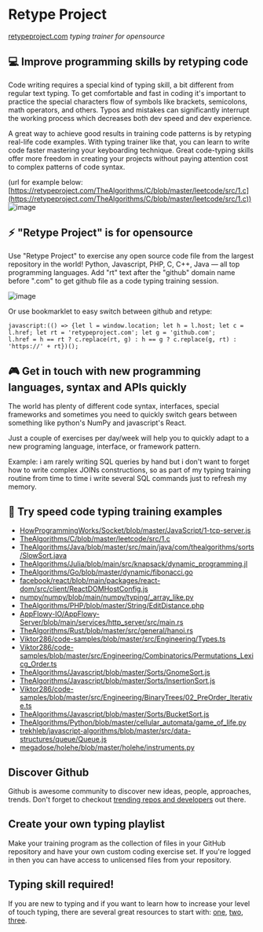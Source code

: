 # Retype Project

[retypeproject.com](https://retypeproject.com/) _typing trainer for opensource_

## :computer: Improve programming skills by retyping code

Code writing requires a special kind of typing skill, a bit different from regular text typing. To get comfortable and fast in coding it's important to practice the special characters flow of symbols like brackets, semicolons, math operators, and others. Typos and mistakes can significantly interrupt the working process which decreases both dev speed and dev experience.

A great way to achieve good results in training code patterns is by retyping real-life code examples. With typing trainer like that, you can learn to write code faster mastering your keyboarding technique. Great code-typing skills offer more freedom in creating your projects without paying attention cost to complex patterns of code syntax.

(url for example below: [https://retypeproject.com/TheAlgorithms/C/blob/master/leetcode/src/1.c](https://retypeproject.com/TheAlgorithms/C/blob/master/leetcode/src/1.c))
![image](https://user-images.githubusercontent.com/13506547/150652323-225dc326-1ce4-466a-b4e3-e28d304b4bd5.png)


## :zap: "Retype Project" is for opensource
Use "Retype Project" to exercise any open source code file from the largest repository in the world!
Python, Javascript, PHP, C, C++, Java — all top programming languages.
Add "rt" text after the "github" domain name before ".com" to get github file as a code typing training session.

![image](https://user-images.githubusercontent.com/13506547/150652550-bff87433-f272-479a-a0e2-e97cad0280e2.png)



Or use bookmarklet to easy switch between github and retype:
```
javascript:(() => {let l = window.location; let h = l.host; let c = l.href; let rt = 'retypeproject.com'; let g = 'github.com';
l.href = h == rt ? c.replace(rt, g) : h == g ? c.replace(g, rt) : 'https://' + rt})();
```

## :video_game: Get in touch with new programming languages, syntax and APIs quickly
The world has plenty of different code syntax, interfaces, special frameworks and sometimes you need to quickly switch gears between something like python's NumPy and javascript's React.

Just a couple of exercises per day/week will help you to quickly adapt to a new programing language, interface, or framework pattern.

Example: i am rarely writing SQL queries by hand but i don't want to forget how to write complex JOINs constructions, so as part of my typing training routine from time to time i write several SQL commands just to refresh my memory.

## :eyes: Try speed code typing training examples
- [HowProgrammingWorks/Socket/blob/master/JavaScript/1-tcp-server.js](https://retypeproject.com/HowProgrammingWorks/Socket/blob/master/JavaScript/1-tcp-server.js)
- [TheAlgorithms/C/blob/master/leetcode/src/1.c](https://retypeproject.com/TheAlgorithms/C/blob/master/leetcode/src/1.c)
- [TheAlgorithms/Java/blob/master/src/main/java/com/thealgorithms/sorts/SlowSort.java](https://retypeproject.com/TheAlgorithms/Java/blob/master/src/main/java/com/thealgorithms/sorts/SlowSort.java)
- [TheAlgorithms/Julia/blob/main/src/knapsack/dynamic_programming.jl](https://retypeproject.com/TheAlgorithms/Julia/blob/main/src/knapsack/dynamic_programming.jl)
- [TheAlgorithms/Go/blob/master/dynamic/fibonacci.go](https://retypeproject.com/TheAlgorithms/Go/blob/master/dynamic/fibonacci.go)
- [facebook/react/blob/main/packages/react-dom/src/client/ReactDOMHostConfig.js](https://retypeproject.com/facebook/react/blob/main/packages/react-dom/src/client/ReactDOMHostConfig.js)
- [numpy/numpy/blob/main/numpy/typing/_array_like.py](https://retypeproject.com/numpy/numpy/blob/main/numpy/typing/_array_like.py)
- [TheAlgorithms/PHP/blob/master/String/EditDistance.php](https://retypeproject.com/TheAlgorithms/PHP/blob/master/String/EditDistance.php)
- [AppFlowy-IO/AppFlowy-Server/blob/main/services/http_server/src/main.rs](https://retypeproject.com/AppFlowy-IO/AppFlowy-Server/blob/main/services/http_server/src/main.rs)
- [TheAlgorithms/Rust/blob/master/src/general/hanoi.rs](https://retypeproject.com/TheAlgorithms/Rust/blob/master/src/general/hanoi.rs)
- [Viktor286/code-samples/blob/master/src/Engineering/Types.ts](https://retypeproject.com/Viktor286/code-samples/blob/master/src/Engineering/Types.ts)
- [Viktor286/code-samples/blob/master/src/Engineering/Combinatorics/Permutations_Lexicg_Order.ts](https://retypeproject.com/Viktor286/code-samples/blob/master/src/Engineering/Combinatorics/Permutations_Lexicg_Order.ts)
- [TheAlgorithms/Javascript/blob/master/Sorts/GnomeSort.js](https://retypeproject.com/TheAlgorithms/Javascript/blob/master/Sorts/GnomeSort.js)
- [TheAlgorithms/Javascript/blob/master/Sorts/InsertionSort.js](https://retypeproject.com/TheAlgorithms/Javascript/blob/master/Sorts/InsertionSort.js)
- [Viktor286/code-samples/blob/master/src/Engineering/BinaryTrees/02_PreOrder_Iterative.ts](https://retypeproject.com/Viktor286/code-samples/blob/master/src/Engineering/BinaryTrees/02_PreOrder_Iterative.ts)
- [TheAlgorithms/Javascript/blob/master/Sorts/BucketSort.js](https://retypeproject.com/TheAlgorithms/Javascript/blob/master/Sorts/BucketSort.js)
- [TheAlgorithms/Python/blob/master/cellular_automata/game_of_life.py](https://retypeproject.com/TheAlgorithms/Python/blob/master/cellular_automata/game_of_life.py)
- [trekhleb/javascript-algorithms/blob/master/src/data-structures/queue/Queue.js](https://retypeproject.com/trekhleb/javascript-algorithms/blob/master/src/data-structures/queue/Queue.js)
- [megadose/holehe/blob/master/holehe/instruments.py](https://retypeproject.com/megadose/holehe/blob/master/holehe/instruments.py)

## Discover Github
Github is awesome community to discover new ideas, people, approaches, trends.
Don't forget to checkout [trending repos and developers](https://github.com/trending?since=weekly) out there.

## Create your own typing playlist
Make your training program as the collection of files in your GitHub repository and have your own custom coding exercise set.
If you're logged in then you can have access to unlicensed files from your repository.

## Typing skill required!
If you are new to typing and if you want to learn how to increase your level of touch typing, there are several great resources to start with: [one](https://www.typing.com/), [two](https://www.ratatype.com/learn/), [three](https://www.keybr.com/).
